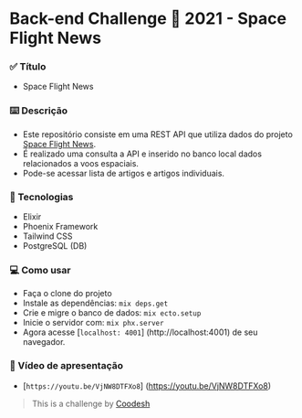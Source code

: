 # Back-end Challenge 🏅 2021 - Space Flight News

### :white_check_mark: Título
- Space Flight News

### :keyboard: Descrição
- Este repositório consiste em uma REST API que utiliza dados do projeto [Space Flight News](https://api.spaceflightnewsapi.net/v3/documentation).
- É realizado uma consulta a API e inserido no banco local dados relacionados a voos espaciais.
- Pode-se acessar lista de artigos e artigos individuais.

### :wrench: Tecnologias
- Elixir
- Phoenix Framework
- Tailwind CSS
- PostgreSQL (DB)

### :computer: Como usar
- Faça o clone do projeto
- Instale as dependências: `mix deps.get`
- Crie e migre o banco de dados: `mix ecto.setup`
- Inicie o servidor com: `mix phx.server`
- Agora acesse [`localhost: 4001`] (http://localhost:4001) de seu navegador.

### :movie_camera: Vídeo de apresentação
- [`https://youtu.be/VjNW8DTFXo8`] (https://youtu.be/VjNW8DTFXo8)


>  This is a challenge by [Coodesh](https://coodesh.com/)
